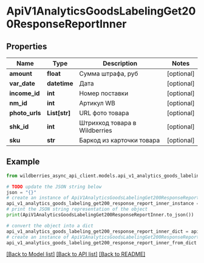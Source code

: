 # ApiV1AnalyticsGoodsLabelingGet200ResponseReportInner


## Properties

Name | Type | Description | Notes
------------ | ------------- | ------------- | -------------
**amount** | **float** | Сумма штрафа, руб | [optional] 
**var_date** | **datetime** | Дата | [optional] 
**income_id** | **int** | Номер поставки | [optional] 
**nm_id** | **int** | Артикул WB | [optional] 
**photo_urls** | **List[str]** | URL фото товара | [optional] 
**shk_id** | **int** | Штрихкод товара в Wildberries | [optional] 
**sku** | **str** | Баркод из карточки товара | [optional] 

## Example

```python
from wildberries_async_api_client.models.api_v1_analytics_goods_labeling_get200_response_report_inner import ApiV1AnalyticsGoodsLabelingGet200ResponseReportInner

# TODO update the JSON string below
json = "{}"
# create an instance of ApiV1AnalyticsGoodsLabelingGet200ResponseReportInner from a JSON string
api_v1_analytics_goods_labeling_get200_response_report_inner_instance = ApiV1AnalyticsGoodsLabelingGet200ResponseReportInner.from_json(json)
# print the JSON string representation of the object
print(ApiV1AnalyticsGoodsLabelingGet200ResponseReportInner.to_json())

# convert the object into a dict
api_v1_analytics_goods_labeling_get200_response_report_inner_dict = api_v1_analytics_goods_labeling_get200_response_report_inner_instance.to_dict()
# create an instance of ApiV1AnalyticsGoodsLabelingGet200ResponseReportInner from a dict
api_v1_analytics_goods_labeling_get200_response_report_inner_from_dict = ApiV1AnalyticsGoodsLabelingGet200ResponseReportInner.from_dict(api_v1_analytics_goods_labeling_get200_response_report_inner_dict)
```
[[Back to Model list]](../README.md#documentation-for-models) [[Back to API list]](../README.md#documentation-for-api-endpoints) [[Back to README]](../README.md)


